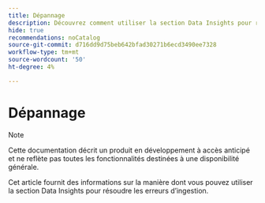 ```yaml
---
title: Dépannage
description: Découvrez comment utiliser la section Data Insights pour résoudre les problèmes d’ingestion.
hide: true
recommendations: noCatalog
source-git-commit: d716dd9d75beb642bfad30271b6ecd3490ee7328
workflow-type: tm+mt
source-wordcount: '50'
ht-degree: 4%

---
```


# Dépannage

>[!NOTE]
>
>Cette documentation décrit un produit en développement à accès anticipé et ne reflète pas toutes les fonctionnalités destinées à une disponibilité générale.

Cet article fournit des informations sur la manière dont vous pouvez utiliser la section Data Insights pour résoudre les erreurs d’ingestion.
